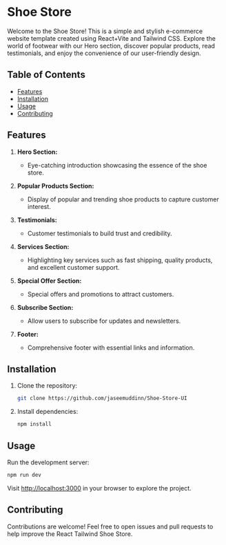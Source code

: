 # Shoe Store

Welcome to the Shoe Store! This is a simple and stylish e-commerce website template created using React+Vite and Tailwind CSS. Explore the world of footwear with our Hero section, discover popular products, read testimonials, and enjoy the convenience of our user-friendly design.

## Table of Contents

- [Features](#features)
- [Installation](#installation)
- [Usage](#usage)
- [Contributing](#contributing)

## Features

1. **Hero Section:**
   - Eye-catching introduction showcasing the essence of the shoe store.

2. **Popular Products Section:**
   - Display of popular and trending shoe products to capture customer interest.

3. **Testimonials:**
   - Customer testimonials to build trust and credibility.

4. **Services Section:**
   - Highlighting key services such as fast shipping, quality products, and excellent customer support.

5. **Special Offer Section:**
   - Special offers and promotions to attract customers.

6. **Subscribe Section:**
   - Allow users to subscribe for updates and newsletters.

7. **Footer:**
   - Comprehensive footer with essential links and information.

## Installation

1. Clone the repository:

   ```bash
   git clone https://github.com/jaseemuddinn/Shoe-Store-UI
   ```

2. Install dependencies:

   ```bash
   npm install
   ```

## Usage

Run the development server:

```bash
npm run dev
```

Visit [http://localhost:3000](http://localhost:3000) in your browser to explore the project.


## Contributing

Contributions are welcome! Feel free to open issues and pull requests to help improve the React Tailwind Shoe Store.
